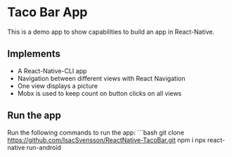 # Taco Bar App

This is a demo app to show capabilities to build an app in React-Native.

## Implements
* A React-Native-CLI app
* Navigation between different views with React Navigation
* One view displays a picture
* Mobx is used to keep count on button clicks on all views

## Run the app
Run the following commands to run the app: ```bash
git clone https://github.com/IsacSvensson/ReactNative-TacoBar.git
npm i
npx react-native run-android
```